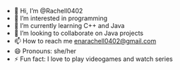 - 👋 Hi, I’m @Rachell0402
- 👀 I’m interested in programming
- 🌱 I’m currently learning C++ and Java
- 💞️ I’m looking to collaborate on Java projects
- 📫 How to reach me enarachell0402@gmail.com
- 😄 Pronouns: she/her
- ⚡ Fun fact: I love to play videogames and watch series

<!---
Rachell0402/Rachell0402 is a ✨ special ✨ repository because its `README.md` (this file) appears on your GitHub profile.
You can click the Preview link to take a look at your changes.
--->
